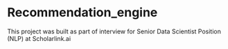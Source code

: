 # Recommendation_engine
This project was built as part of interview for Senior Data Scientist Position (NLP) at Scholarlink.ai
